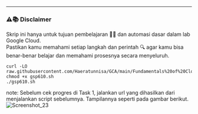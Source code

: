 ---
### ⚠️📚 Disclaimer

Skrip ini hanya untuk tujuan pembelajaran 🧑‍🎓 dan automasi dasar dalam lab Google Cloud.  
Pastikan kamu memahami setiap langkah dan perintah 🔍 agar kamu bisa benar-benar belajar dan memahami prosesnya secara menyeluruh.
```
curl -LO raw.githubusercontent.com/Haeratunnisa/GCA/main/Fundamentals%20of%20Cloud%20Logging/gsp610.sh
chmod +x gsp610.sh
./gsp610.sh
```
note:
Sebelum cek progres di Task 1, jalankan url yang dihasilkan dari menjalankan script sebelumnya. Tampilannya seperti pada gambar berikut.
![Screenshot_23](https://github.com/user-attachments/assets/fbfe891f-4f45-4598-8d15-ffab74538920)
